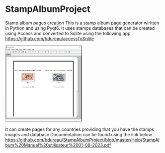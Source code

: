 # StampAlbumProject
Stamp album pages creation
This is a stamp album page generator wiritten in Python and using Pyqt6.
It uses stamps databases that can be created using Access and converted to Sqlite using the following app
https://github.com/bdureau/accessToSqlite

<img src="stamp album.png" width="49%">

It can create pages for any countries providing that you have the stamps images and database
Documentation can be found using the link below
https://github.com/bdureau/StampAlbumProject/blob/master/Help/StampAlbum%20Manuel%20utilisateur%2001-08-2023.pdf
